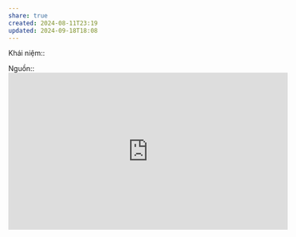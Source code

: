 ```yaml
---
share: true
created: 2024-08-11T23:19
updated: 2024-09-18T18:08
---
```

Khái niệm:: 

Nguồn:: <iframe width="560" height="315" src="https://www.youtube.com/embed/_sTDSO74D8Q" title="YouTube video player" frameborder="0" allow="accelerometer; autoplay; clipboard-write; encrypted-media; gyroscope; picture-in-picture; web-share" referrerpolicy="strict-origin-when-cross-origin" allowfullscreen></iframe>